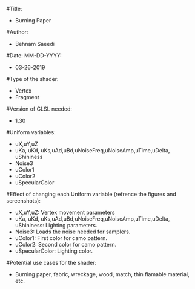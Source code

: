 #Title:
- Burning Paper

#Author:
- Behnam Saeedi

#Date: MM-DD-YYYY:
- 03-26-2019

#Type of the shader:
- Vertex
- Fragment

#Version of GLSL needed:
- 1.30

#Uniform variables:
- uX,uY,uZ
- uKa, uKd, uKs,uAd,uBd,uNoiseFreq,uNoiseAmp,uTime,uDelta, uShininess
- Noise3
- uColor1
- uColor2
- uSpecularColor

#Effect of changing each Uniform variable (refrence the figures and screenshots):
- uX,uY,uZ: Vertex movement parameters
- uKa, uKd, uKs,uAd,uBd,uNoiseFreq,uNoiseAmp,uTime,uDelta, uShininess: Lighting parameters.
- Noise3: Loads the noise needed for samplers.
- uColor1: First color for camo pattern.
- uColor2: Second color for camo pattern.
- uSpecularColor: Lighting color.

#Potential use cases for the shader:
- Burning paper, fabric, wreckage, wood, match, thin flamable material, etc.